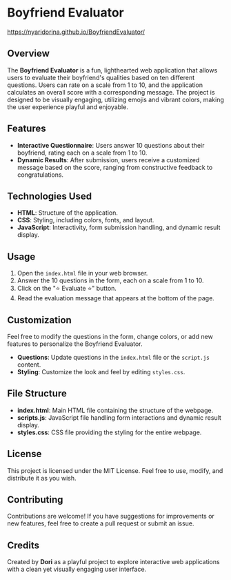 # Boyfriend Evaluator

https://nyaridorina.github.io/BoyfriendEvaluator/

## Overview

The **Boyfriend Evaluator** is a fun, lighthearted web application that allows users to evaluate their boyfriend's qualities based on ten different questions. Users can rate on a scale from 1 to 10, and the application calculates an overall score with a corresponding message. The project is designed to be visually engaging, utilizing emojis and vibrant colors, making the user experience playful and enjoyable.

## Features

- **Interactive Questionnaire**: Users answer 10 questions about their boyfriend, rating each on a scale from 1 to 10.
- **Dynamic Results**: After submission, users receive a customized message based on the score, ranging from constructive feedback to congratulations.

## Technologies Used

- **HTML**: Structure of the application.
- **CSS**: Styling, including colors, fonts, and layout.
- **JavaScript**: Interactivity, form submission handling, and dynamic result display.


## Usage

1. Open the `index.html` file in your web browser.
2. Answer the 10 questions in the form, each on a scale from 1 to 10.
3. Click on the "⭐ Evaluate ⭐" button.
4. Read the evaluation message that appears at the bottom of the page.

## Customization

Feel free to modify the questions in the form, change colors, or add new features to personalize the Boyfriend Evaluator.

- **Questions**: Update questions in the `index.html` file or the `script.js` content.
- **Styling**: Customize the look and feel by editing `styles.css`.

## File Structure

- **index.html**: Main HTML file containing the structure of the webpage.
- **scripts.js**: JavaScript file handling form interactions and dynamic result display.
- **styles.css**: CSS file providing the styling for the entire webpage.

## License

This project is licensed under the MIT License. Feel free to use, modify, and distribute it as you wish.

## Contributing

Contributions are welcome! If you have suggestions for improvements or new features, feel free to create a pull request or submit an issue.

## Credits

Created by **Dori** as a playful project to explore interactive web applications with a clean yet visually engaging user interface.
